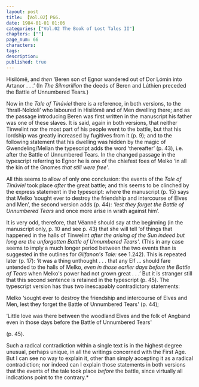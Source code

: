 ```yaml
---
layout: post
title: 【Vol.02】P66.
date: 1984-01-01 01:06
categories: ["Vol.02 The Book of Lost Tales II"]
chapters: [""]
page_num: 66
characters: 
tags: 
description: 
published: true
---
```


<p style="text-indent: 0;">
Hisilómë, and <I>then</I> ‘Beren son of Egnor wandered out of Dor Lómin into Artanor . . .’ (In <I>The Silmarillion</I> the deeds of Beren and Lúthien preceded the Battle of Unnumbered Tears.)
</p>

Now in the <I>Tale of Tinúviel</I> there is a reference, in both versions, to the ‘thrall-Noldoli’ who laboured in Hisilómë and of Men dwelling there; and as the passage introducing Beren was first written in the manuscript his father was one of these slaves. It is said, again in both versions, that neither Tinwelint nor the most part of his people went to the battle, but that his lordship was greatly increased by fugitives from it (p. 9<I></I>); and to the following statement that his dwelling was hidden by the magic of Gwendeling/Melian the typescript adds the word ‘thereafter’ (p. 43), i.e. after the Battle of Unnumbered Tears. In the changed passage in the typescript referring to Egnor he is one of the chiefest foes of Melko ‘in all the kin of the Gnomes <I>that still were free’</I>.

All this seems to allow of only one conclusion: the events of the <I>Tale of Tinúviel</I> took place <I>after</I> the great battle; and this seems to be clinched by the express statement in the typescript: where the manuscript (p. 15) says that Melko ‘sought ever to destroy the friendship and intercourse of Elves and Men’, the second version adds (p. 44): <I>‘lest they forget the Battle of Unnumbered Tears</I> and once more arise in wrath against him’.

It is very odd, therefore, that Vëannë should say at the beginning (in the manuscript only, p. 10 and see p. 43) that she will tell ‘of things that happened in the halls of Tinwelint <I>after the arising of the Sun indeed but long ere the unforgotten Battle of Unnumbered Tears'</I>. (This in any case seems to imply a much longer period between the two events than is suggested in the outlines for <I>Gilfanon's Tale:</I> see 1.242). This is repeated later (p. 17): ‘it was a thing unthought . . . that any Elf ... should fare untended to the halls of Melko, <I>even in those earlier days before the Battle of Tears</I> when Melko's power had not grown great . . .’ But it is stranger still that this second sentence is retained in the typescript (p. 45). The typescript version has thus two inescapably contradictory statements:

Melko ‘sought ever to destroy the friendship and intercourse of Elves and Men, lest they forget the Battle of Unnumbered Tears' (p. 44);

‘Little love was there between the woodland Elves and the folk of Angband even in those days before the Battle of Unnumbered Tears'

(p. 45).

Such a radical contradiction within a single text is in the highest degree unusual, perhaps unique, in all the writings concerned with the First Age. But I can see no way to explain it, other than simply accepting it as a radical contradiction; nor indeed can I explain those statements in both versions that the events of the tale took place <I>before</I> the battle, since virtually all indications point to the contrary.\*

